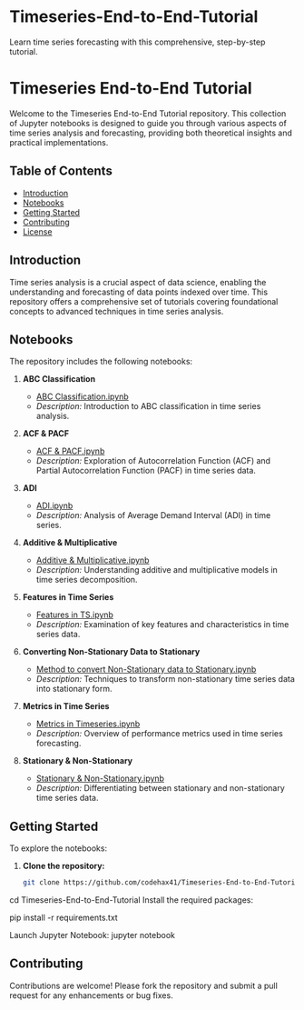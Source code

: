 # Timeseries-End-to-End-Tutorial
Learn time series forecasting with this comprehensive, step-by-step tutorial.

# Timeseries End-to-End Tutorial

Welcome to the Timeseries End-to-End Tutorial repository. This collection of Jupyter notebooks is designed to guide you through various aspects of time series analysis and forecasting, providing both theoretical insights and practical implementations.

## Table of Contents

- [Introduction](#introduction)
- [Notebooks](#notebooks)
- [Getting Started](#getting-started)
- [Contributing](#contributing)
- [License](#license)

## Introduction

Time series analysis is a crucial aspect of data science, enabling the understanding and forecasting of data points indexed over time. This repository offers a comprehensive set of tutorials covering foundational concepts to advanced techniques in time series analysis.

## Notebooks

The repository includes the following notebooks:

1. **ABC Classification**
   - [ABC Classification.ipynb](ABC%20Classification.ipynb)
   - *Description:* Introduction to ABC classification in time series analysis.

2. **ACF & PACF**
   - [ACF & PACF.ipynb](ACF%20%26%20PACF.ipynb)
   - *Description:* Exploration of Autocorrelation Function (ACF) and Partial Autocorrelation Function (PACF) in time series data.

3. **ADI**
   - [ADI.ipynb](ADI.ipynb)
   - *Description:* Analysis of Average Demand Interval (ADI) in time series.

4. **Additive & Multiplicative**
   - [Additive & Multiplicative.ipynb](Additive%20%26%20Multiplicative.ipynb)
   - *Description:* Understanding additive and multiplicative models in time series decomposition.

5. **Features in Time Series**
   - [Features in TS.ipynb](Features%20in%20TS.ipynb)
   - *Description:* Examination of key features and characteristics in time series data.

6. **Converting Non-Stationary Data to Stationary**
   - [Method to convert Non-Stationary data to Stationary.ipynb](Method%20to%20convert%20Non-Stationary%20data%20to%20Stationary.ipynb)
   - *Description:* Techniques to transform non-stationary time series data into stationary form.

7. **Metrics in Time Series**
   - [Metrics in Timeseries.ipynb](Metrics%20in%20Timeseries.ipynb)
   - *Description:* Overview of performance metrics used in time series forecasting.

8. **Stationary & Non-Stationary**
   - [Stationary & Non-Stationary.ipynb](Stationary%20%26%20Non-Stationary.ipynb)
   - *Description:* Differentiating between stationary and non-stationary time series data.

## Getting Started

To explore the notebooks:

1. **Clone the repository:**
   ```bash
   git clone https://github.com/codehax41/Timeseries-End-to-End-Tutorial.git

  cd Timeseries-End-to-End-Tutorial
  Install the required packages:
  
  pip install -r requirements.txt
  
  Launch Jupyter Notebook:
  jupyter notebook


## Contributing
Contributions are welcome! Please fork the repository and submit a pull request for any enhancements or bug fixes.

